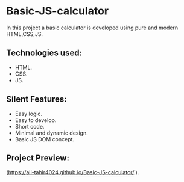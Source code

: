 # Basic-JS-calculator
In this project a basic calculator is developed using pure and modern HTML,CSS,JS.

## Technologies used:

* HTML.
* CSS.
* JS.

## Silent Features:

* Easy logic.
* Easy to develop.
* Short code.
* Minimal and dynamic design.
* Basic JS DOM concept.

## Project Preview:

(https://ali-tahir4024.github.io/Basic-JS-calculator/.).
